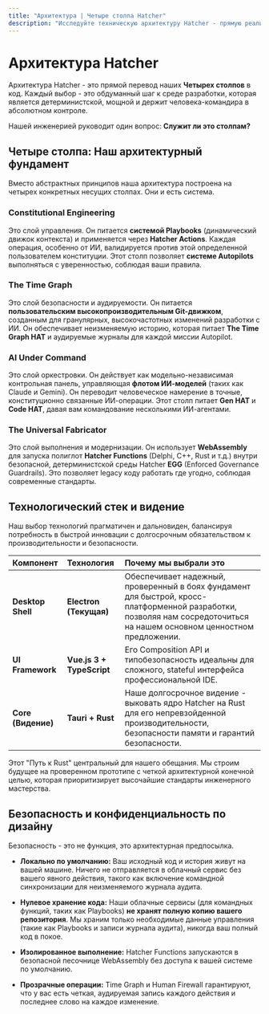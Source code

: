 ```yaml
---
title: "Архитектура | Четыре столпа Hatcher"
description: "Исследуйте техническую архитектуру Hatcher - прямую реализацию наших Четырех столпов. Узнайте, как мы создали детерминистскую, модельно-независимую и ориентированную на разработчика IDE."
---
```


# Архитектура Hatcher

Архитектура Hatcher - это прямой перевод наших **Четырех столпов** в код. Каждый выбор - это обдуманный шаг к среде разработки, которая является детерминистской, мощной и держит человека-командира в абсолютном контроле.

Нашей инженерией руководит один вопрос: **Служит ли это столпам?**

## Четыре столпа: Наш архитектурный фундамент

Вместо абстрактных принципов наша архитектура построена на четырех конкретных несущих столпах. Они и есть система.

### <DocIcon type="constitutional" inline /> Constitutional Engineering

Это слой управления. Он питается **системой Playbooks** (динамический движок контекста) и применяется через **Hatcher Actions**. Каждая операция, особенно от ИИ, валидируется против этой определенной пользователем конституции. Этот столп позволяет **системе Autopilots** выполняться с уверенностью, соблюдая ваши правила.

### <DocIcon type="time-graph" inline /> The Time Graph

Это слой безопасности и аудируемости. Он питается **пользовательским высокопроизводительным Git-движком**, созданным для гранулярных, высокочастотных изменений разработки с ИИ. Он обеспечивает неизменяемую историю, которая питает **The Time Graph HAT** и аудируемые журналы для каждой миссии Autopilot.

### <DocIcon type="ai-command" inline /> AI Under Command

Это слой оркестровки. Он действует как модельно-независимая контрольная панель, управляющая **флотом ИИ-моделей** (таких как Claude и Gemini). Он переводит человеческое намерение в точные, конституционно связанные ИИ-операции. Этот столп питает **Gen HAT** и **Code HAT**, давая вам командование несколькими ИИ-агентами.

### <DocIcon type="universal-fabricator" inline /> The Universal Fabricator

Это слой выполнения и модернизации. Он использует **WebAssembly** для запуска полиглот **Hatcher Functions** (Delphi, C++, Rust и т.д.) внутри безопасной, детерминистской среды Hatcher **EGG** (Enforced Governance Guardrails). Это позволяет legacy коду работать где угодно, соблюдая современные стандарты.

## Технологический стек и видение

Наш выбор технологий прагматичен и дальновиден, балансируя потребность в быстрой инновации с долгосрочным обязательством к производительности и безопасности.

| Компонент | Технология | Почему мы выбрали это |
| :--- | :--- | :--- |
| **Desktop Shell** | **Electron (Текущая)** | Обеспечивает надежный, проверенный в боях фундамент для быстрой, кросс-платформенной разработки, позволяя нам сосредоточиться на нашем основном ценностном предложении. |
| **UI Framework** | **Vue.js 3 + TypeScript** | Его Composition API и типобезопасность идеальны для сложного, stateful интерфейса профессиональной IDE. |
| **Core (Видение)** | **Tauri + Rust** | Наше долгосрочное видение - выковать ядро Hatcher на Rust для его непревзойденной производительности, безопасности памяти и гарантий безопасности. |

Этот "Путь к Rust" центральный для нашего обещания. Мы строим будущее на проверенном прототипе с четкой архитектурной конечной целью, которая приоритизирует высочайшие стандарты инженерного мастерства.

## Безопасность и конфиденциальность по дизайну

Безопасность - это не функция, это архитектурная предпосылка.

- **Локально по умолчанию:** Ваш исходный код и история живут на вашей машине. Ничего не отправляется в облачный сервис без вашего явного действия, такого как включение командной синхронизации для неизменяемого журнала аудита.

- **Нулевое хранение кода:** Наши облачные сервисы (для командных функций, таких как Playbooks) **не хранят полную копию вашего репозитория**. Мы храним только необходимые данные управления (такие как Playbooks и записи журнала аудита), никогда ваш полный код в покое.

- **Изолированное выполнение:** Hatcher Functions запускаются в безопасной песочнице WebAssembly без доступа к вашей системе по умолчанию.

- **Прозрачные операции:** Time Graph и Human Firewall гарантируют, что у вас есть четкая, аудируемая запись каждого действия и последнее слово на каждое изменение.

<PageCTA
  title="Готовы погрузиться глубже?"
  subtitle="Исследуйте, как наша архитектура обеспечивает следующее поколение разработки с помощью ИИ"
  buttonText="Прочитать философию"
  buttonLink="/ru/philosophy"
  buttonStyle="secondary"
  footer="Создано с безопасностью, конфиденциальностью и контролем разработчика в его ядре"
/>
